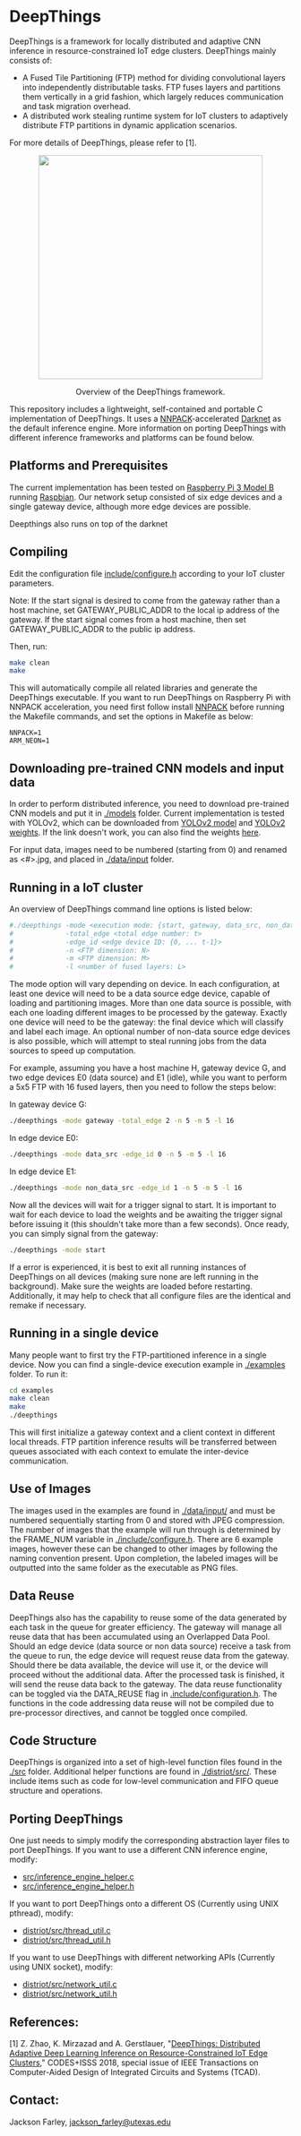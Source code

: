 # DeepThings
DeepThings is a framework for locally distributed and adaptive CNN inference in resource-constrained IoT edge clusters. DeepThings mainly consists of:
- A Fused Tile Partitioning (FTP) method for dividing convolutional layers into independently distributable tasks. FTP fuses layers and partitions them vertically
in a grid fashion, which largely reduces communication and task migration overhead.
- A distributed work stealing runtime system for IoT clusters to adaptively distribute FTP partitions in dynamic application scenarios.

For more details of DeepThings, please refer to [1].

<div align="center">
  <img src="https://zoranzhao.github.io/images/deepthings.png" width="400px" />
  <p>Overview of the DeepThings framework.</p>
</div>

This repository includes a lightweight, self-contained and portable C implementation of DeepThings. It uses a [NNPACK](https://github.com/digitalbrain79/NNPACK-darknet)-accelerated [Darknet](https://github.com/zoranzhao/darknet-nnpack) as the default inference engine. More information on porting DeepThings with different inference frameworks and platforms can be found below. 

## Platforms and Prerequisites
The current implementation has been tested on [Raspberry Pi 3 Model B](https://www.raspberrypi.org/products/raspberry-pi-3-model-b/) running [Raspbian](https://www.raspberrypi.org/downloads/raspbian/). Our network setup consisted of six edge devices and a single gateway device, although more edge devices are possible.

Deepthings also runs on top of the darknet

## Compiling
Edit the configuration file [include/configure.h](https://github.com/zoranzhao/DeepThings/blob/master/include/configure.h) according to your IoT cluster parameters. 

Note: If the start signal is desired to come from the gateway rather than a host machine, set GATEWAY_PUBLIC_ADDR to the local ip address of the gateway. If the start signal comes from a host machine, then set GATEWAY_PUBLIC_ADDR to the public ip address.

Then, run:
```bash
make clean
make 

```
This will automatically compile all related libraries and generate the DeepThings executable. If you want to run DeepThings on Raspberry Pi with NNPACK acceleration, you need first follow install [NNPACK](https://github.com/zoranzhao/darknet-nnpack/blob/2f2da6bd46b9bbfcd283e0556072f18581392f08/README.md) before running the Makefile commands, and set the options in Makefile as below:
```
NNPACK=1
ARM_NEON=1
```

## Downloading pre-trained CNN models and input data
In order to perform distributed inference, you need to download pre-trained CNN models and put it in [./models](https://github.com/zoranzhao/DeepThings/tree/master/models) folder.
Current implementation is tested with YOLOv2, which can be downloaded from [YOLOv2 model](https://github.com/zoranzhao/DeepThings/blob/master/models/yolo.cfg) and [YOLOv2 weights](https://pjreddie.com/media/files/yolo.weights). If the link doesn't work, you can also find the weights [here](https://utexas.box.com/s/ax7f0j0qwnc4yb9ghjprjd93qwk3t4uw).

For input data, images need to be numbered (starting from 0) and renamed as <#>.jpg, and placed in [./data/input](https://github.com/zoranzhao/DeepThings/tree/master/data/input) folder.

## Running in a IoT cluster
An overview of DeepThings command line options is listed below:
```bash
#./deepthings -mode <execution mode: {start, gateway, data_src, non_data_src}> 
#             -total_edge <total edge number: t> 
#             -edge_id <edge device ID: {0, ... t-1}>
#             -n <FTP dimension: N> 
#             -m <FTP dimension: M> 
#             -l <number of fused layers: L>
```

The mode option will vary depending on device. In each configuration, at least one device will need to be a data source edge device, capable of loading and partitioning images. More than one data source is possible, with each one loading different images to be processed by the gateway. Exactly one device will need to be the gateway: the final device which will classify and label each image. An optional number of non-data source edge devices is also possible, which will attempt to steal running jobs from the data sources to speed up computation.

For example, assuming you have a host machine H, gateway device G, and two edge devices E0 (data source) and E1 (idle), while 
you want to perform a 5x5 FTP with 16 fused layers, then you need to follow the steps below:

In gateway device G:
```bash
./deepthings -mode gateway -total_edge 2 -n 5 -m 5 -l 16
```
In edge device E0:
```bash
./deepthings -mode data_src -edge_id 0 -n 5 -m 5 -l 16
```
In edge device E1:
```bash
./deepthings -mode non_data_src -edge_id 1 -n 5 -m 5 -l 16
```
Now all the devices will wait for a trigger signal to start. It is important to wait for each device to load the weights and be awaiting the trigger signal before issuing it (this shouldn't take more than a few seconds). Once ready, you can simply signal from the gateway: 
```bash
./deepthings -mode start
```

If a error is experienced, it is best to exit all running instances of DeepThings on all devices (making sure none are left running in the background). Make sure the weights are loaded before restarting. Additionally, it may help to check that all configure files are the identical and remake if necessary.

## Running in a single device
Many people want to first try the FTP-partitioned inference in a single device. Now you can find a single-device execution example in [./examples](https://github.com/zoranzhao/DeepThings/tree/master/examples) folder. To run it:
```bash
cd examples
make clean
make
./deepthings
```

This will first initialize a gateway context and a client context in different local threads. FTP partition inference results will be transferred between queues associated with each context to emulate the inter-device communication.

## Use of Images
The images used in the examples are found in [./data/input/](https://github.com/zoranzhao/DeepThings/blob/master/data/input) and must be numbered sequentially starting from 0 and stored with JPEG compression. The number of images that the example will run through is determined by the FRAME_NUM variable in [./include/configure.h](https://github.com/zoranzhao/DeepThings/blob/master/include/configure.h). There are 6 example images, however these can be changed to other images by following the naming convention present. Upon completion, the labeled images will be outputted into the same folder as the executable as PNG files.

## Data Reuse
DeepThings also has the capability to reuse some of the data generated by each task in the queue for greater efficiency. The gateway will manage all reuse data that has been accumulated using an Overlapped Data Pool. Should an edge device (data source or non data source) receive a task from the queue to run, the edge device will request reuse data from the gateway. Should there be data available, the device will use it, or the device will proceed without the additional data. After the processed task is finished, it will send the reuse data back to the gateway. The data reuse functionality can be toggled via the DATA_REUSE flag in [.include/configuration.h](https://github.com/zoranzhao/DeepThings/blob/master/include/configure.h). The functions in the code addressing data reuse will not be compiled due to pre-processor directives, and cannot be toggled once compiled.

## Code Structure
DeepThings is organized into a set of high-level function files found in the [./src](https://github.com/zoranzhao/DeepThings/blob/master/src) folder. Additional helper functions are found in [./distriot/src/](https://github.com/zoranzhao/DeepThings/blob/master/distriot/src). These include items such as code for low-level communication and FIFO queue structure and operations.

## Porting DeepThings
One just needs to simply modify the corresponding abstraction layer files to port DeepThings.
If you want to use a different CNN inference engine, modify: 
- [src/inference_engine_helper.c](https://github.com/zoranzhao/DeepThings/blob/master/src/inference_engine_helper.c)
- [src/inference_engine_helper.h](https://github.com/zoranzhao/DeepThings/blob/master/src/inference_engine_helper.h)

If you want to port DeepThings onto a different OS (Currently using UNIX pthread), modify: 
- [distriot/src/thread_util.c](https://github.com/zoranzhao/DeepThings/blob/master/distriot/src/thread_util.c)
- [distriot/src/thread_util.h](https://github.com/zoranzhao/DeepThings/blob/master/distriot/src/thread_util.h)

If you want to use DeepThings with different networking APIs (Currently using UNIX socket), modify: 
- [distriot/src/network_util.c](https://github.com/zoranzhao/DeepThings/blob/master/distriot/src/network_util.c)
- [distriot/src/network_util.h](https://github.com/zoranzhao/DeepThings/blob/master/distriot/src/network_util.h)


## References:
[1] Z. Zhao, K. Mirzazad and A. Gerstlauer, "[DeepThings: Distributed Adaptive Deep Learning Inference on Resource-Constrained IoT Edge Clusters](https://zoranzhao.github.io/docs/deepthings_2018.pdf)," CODES+ISSS 2018, special issue of IEEE Transactions on 
Computer-Aided Design of Integrated Circuits and Systems (TCAD).

## Contact:
Jackson Farley, <jackson_farley@utexas.edu>

